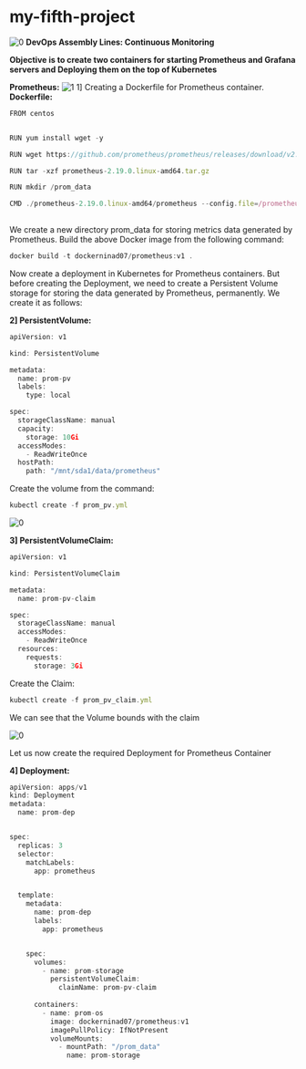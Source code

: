 # my-fifth-project
![0](https://user-images.githubusercontent.com/64473684/85670821-e3427600-b6de-11ea-881a-3d700b5ae476.jpg)
**DevOps Assembly Lines: Continuous Monitoring**

**Objective is to create two containers for starting Prometheus and Grafana servers and Deploying them on the top of Kubernetes**



**Prometheus:**
![1](https://user-images.githubusercontent.com/64473684/85671253-521fcf00-b6df-11ea-988b-c208ffb90468.jpg)
1] Creating a Dockerfile for Prometheus container.
**Dockerfile:**
```javascript
FROM centos


RUN yum install wget -y

RUN wget https://github.com/prometheus/prometheus/releases/download/v2.19.0/prometheus-2.19.0.linux-amd64.tar.gz

RUN tar -xzf prometheus-2.19.0.linux-amd64.tar.gz

RUN mkdir /prom_data

CMD ./prometheus-2.19.0.linux-amd64/prometheus --config.file=/prometheus-2.19.0.linux-amd64/prometheus.yml --storage.tsdb.path=/prom_data && tail -f /dev/null
 
 ```
We create a new directory prom_data for storing metrics data generated by Prometheus. Build the above Docker image from the following command:

```javascript
docker build -t dockerninad07/prometheus:v1 .
```
Now create a deployment in Kubernetes for Prometheus containers. But before creating the Deployment, we need to create a Persistent Volume storage for storing the data generated by Prometheus, permanently. We create it as follows:

**2] PersistentVolume:**
```javascript
apiVersion: v1

kind: PersistentVolume

metadata:
  name: prom-pv
  labels:
    type: local

spec:
  storageClassName: manual
  capacity:
    storage: 10Gi
  accessModes:
    - ReadWriteOnce
  hostPath:
    path: "/mnt/sda1/data/prometheus"

```
Create the volume from the command:
```javascript
kubectl create -f prom_pv.yml
```
![0](https://user-images.githubusercontent.com/64473684/85672116-2ea95400-b6e0-11ea-88a8-e924324d5557.jpg)

**3] PersistentVolumeClaim:**
```javascript
apiVersion: v1

kind: PersistentVolumeClaim

metadata:
  name: prom-pv-claim

spec:
  storageClassName: manual
  accessModes: 
    - ReadWriteOnce
  resources:
    requests:
      storage: 3Gi

```
Create the Claim:

```javascript
kubectl create -f prom_pv_claim.yml
```
﻿We can see that the Volume bounds with the claim
 
 ![0](https://user-images.githubusercontent.com/64473684/85672494-952e7200-b6e0-11ea-8595-e6b0982b6cb5.jpg)

Let us now create the required Deployment for Prometheus Container

**4] Deployment:**
```javascript
apiVersion: apps/v1
kind: Deployment
metadata:
  name: prom-dep


spec:
  replicas: 3
  selector:
    matchLabels:
      app: prometheus


  template:
    metadata:
      name: prom-dep
      labels:
        app: prometheus


    spec:
      volumes:
        - name: prom-storage
          persistentVolumeClaim:
            claimName: prom-pv-claim
        
      containers:
        - name: prom-os
          image: dockerninad07/prometheus:v1
          imagePullPolicy: IfNotPresent
          volumeMounts:
            - mountPath: "/prom_data"
              name: prom-storage
       
```

              
              
  










